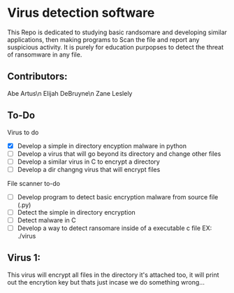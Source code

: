 # Virus detection software

This Repo is dedicated to studying basic randsomare and developing similar applications, then making programs to Scan the file and report any suspicious activity. It is purely  for education purpopses to detect the threat of ransomware in any file.

## Contributors:
Abe Artus\n
Elijah DeBruyne\n
Zane Leslely

## To-Do

Virus to do
- [X] Develop a simple in directory encyption malware in python
- [ ] Develop a virus that will go beyond its directory and change other files
- [ ] Develop a similar virus in C to encrypt a directory
- [ ] Develop a dir changng virus that will encrypt files

File scanner to-do
- [ ] Develop program to detect basic encryption malware from source file (.py)
- [ ] Detect the simple in directory encryption
- [ ] Detect malware in C
- [ ] Develop a way to detect ransomare inside of a executable c file EX: ./virus

## Virus 1:
This virus will encrypt all files in the directory it's attached too, it will print out the encrytion key but thats just incase we do something wrong...
